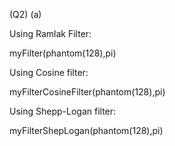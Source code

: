 (Q2)
(a)

Using Ramlak Filter:

myFilter(phantom(128),pi)


Using Cosine filter:

myFilterCosineFilter(phantom(128),pi)


Using Shepp-Logan filter:

myFilterShepLogan(phantom(128),pi)